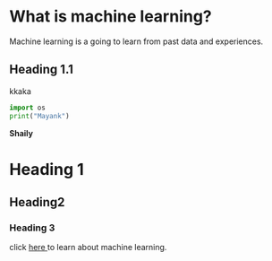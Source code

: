 # What is machine learning?
Machine learning is a going  to learn from past data and experiences.
## Heading 1.1
kkaka

```python
import os
print("Mayank")
```

**Shaily**
# Heading 1
## Heading2
### Heading 3
click [here ](www.google.com) to learn about machine learning.
